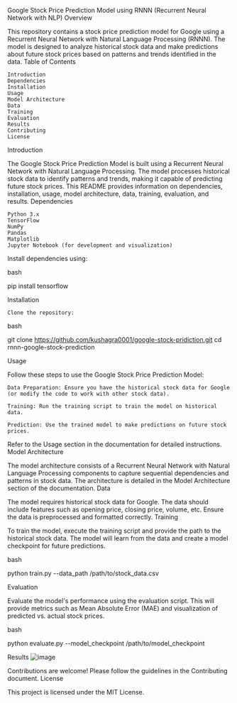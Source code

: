 Google Stock Price Prediction Model using RNNN (Recurrent Neural Network with NLP)
Overview

This repository contains a stock price prediction model for Google using a Recurrent Neural Network with Natural Language Processing (RNNN). The model is designed to analyze historical stock data and make predictions about future stock prices based on patterns and trends identified in the data.
Table of Contents

    Introduction
    Dependencies
    Installation
    Usage
    Model Architecture
    Data
    Training
    Evaluation
    Results
    Contributing
    License

Introduction

The Google Stock Price Prediction Model is built using a Recurrent Neural Network with Natural Language Processing. The model processes historical stock data to identify patterns and trends, making it capable of predicting future stock prices. This README provides information on dependencies, installation, usage, model architecture, data, training, evaluation, and results.
Dependencies

    Python 3.x
    TensorFlow
    NumPy
    Pandas
    Matplotlib
    Jupyter Notebook (for development and visualization)

Install dependencies using:

bash

pip install tensorflow

Installation

    Clone the repository:

bash

git clone https://github.com/kushagra0001/google-stock-pridiction.git
cd rnnn-google-stock-prediction



Usage

Follow these steps to use the Google Stock Price Prediction Model:

    Data Preparation: Ensure you have the historical stock data for Google (or modify the code to work with other stock data).

    Training: Run the training script to train the model on historical data.

    Prediction: Use the trained model to make predictions on future stock prices.

Refer to the Usage section in the documentation for detailed instructions.
Model Architecture

The model architecture consists of a Recurrent Neural Network with Natural Language Processing components to capture sequential dependencies and patterns in stock data. The architecture is detailed in the Model Architecture section of the documentation.
Data

The model requires historical stock data for Google. The data should include features such as opening price, closing price, volume, etc. Ensure the data is preprocessed and formatted correctly.
Training

To train the model, execute the training script and provide the path to the historical stock data. The model will learn from the data and create a model checkpoint for future predictions.

bash

python train.py --data_path /path/to/stock_data.csv

Evaluation

Evaluate the model's performance using the evaluation script. This will provide metrics such as Mean Absolute Error (MAE) and visualization of predicted vs. actual stock prices.

bash

python evaluate.py --model_checkpoint /path/to/model_checkpoint

Results
![image](https://github.com/kushagra8881/google-stockprice-pridiction/assets/127012998/3f41e4c2-1a70-4197-8ab0-0d7e9294c7ea)



Contributions are welcome! Please follow the guidelines in the Contributing document.
License

This project is licensed under the MIT License.
